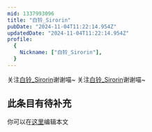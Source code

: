 ```yaml
---
mid: 1337993096
title: "白铃_Sirorin"
pubDate: "2024-11-04T11:22:14.954Z"
updatedDate: "2024-11-04T11:22:14.954Z"
profile:
  {
    Nickname: ["白铃_Sirorin"],
  }
---
```


关注[白铃_Sirorin](https://space.bilibili.com/1337993096)谢谢喵~ 关注[白铃_Sirorin](https://space.bilibili.com/1337993096)谢谢喵~

## 此条目有待补充
你可以在[这里](https://github.com/Yuhanawa/VTuber.ICU/edit/master/src/content/v/白铃_Sirorin/index.md)编辑本文

